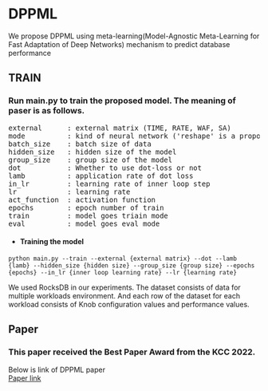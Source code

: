 # DPPML
We propose DPPML using meta-learning(Model-Agnostic Meta-Learning for Fast Adaptation of Deep Networks) mechanism to predict database performance 

## TRAIN
### Run main.py to train the proposed model. The meaning of paser is as follows. 
<pre>
external      : external matrix (TIME, RATE, WAF, SA)
mode          : kind of neural network ('reshape' is a proposed model)
batch_size    : batch size of data
hidden_size   : hidden size of the model
group_size    : group size of the model
dot           : Whether to use dot-loss or not
lamb          : application rate of dot loss
in_lr         : learning rate of inner loop step
lr            : learning rate
act_function  : activation function
epochs        : epoch number of train
train         : model goes triain mode
eval          : model goes eval mode  
</pre>
* #### Training the model
```
python main.py --train --external {external matrix} --dot --lamb {lamb} --hidden_size {hidden size} --group_size {group size} --epochs {epochs} --in_lr {inner loop learning rate} --lr {learning rate}
```

We used RocksDB in our experiments.
The dataset consists of data for multiple workloads environment.
And each row of the dataset for each workload consists of Knob configuration values and performance values.

## Paper
### This paper received the Best Paper Award from the KCC 2022.
Below is link of DPPML paper\
[Paper link]()
